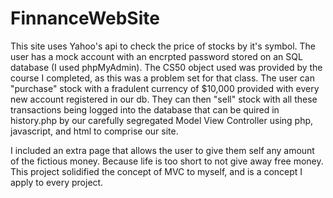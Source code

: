 # FinnanceWebSite

This site uses Yahoo's api to check the price of stocks by it's symbol. The user has a mock account with an encrpted password stored on an SQL database (I used phpMyAdmin). The CS50 object used was provided by the course I completed, as this was a problem set for that class. The user can "purchase" stock with a fradulent currency of $10,000 provided with every new account registered in our db. They can then "sell" stock with all these transactions being logged into the database that can be quired in history.php by our carefully segregated Model View Controller using php, javascript, and html to comprise our site. 

I included an extra page that allows the user to give them self any amount of the fictious money. Because life is too short to not give away free money. This project solidified the concept of MVC to myself, and is a concept I apply to every project. 
